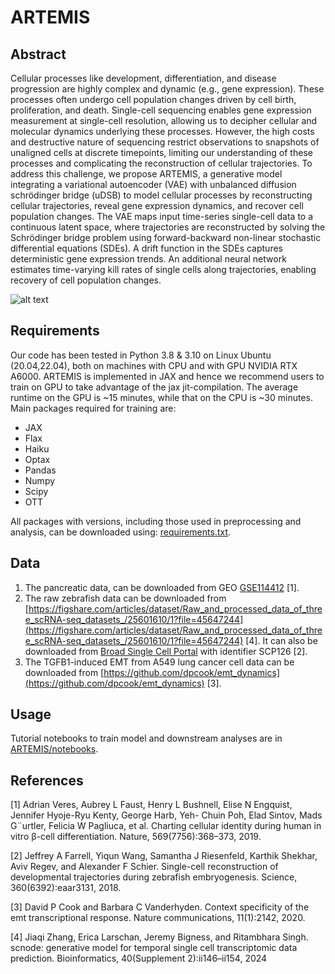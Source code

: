 # ARTEMIS

## Abstract
Cellular processes like development, differentiation, and disease progression are highly complex and dynamic (e.g., gene expression). These processes often undergo cell population changes driven by cell birth, proliferation, and death. Single-cell sequencing enables gene expression measurement at single-cell resolution, allowing us to decipher cellular and molecular dynamics underlying these processes. However, the high costs and destructive nature of sequencing restrict observations to snapshots of unaligned cells at discrete timepoints, limiting our understanding of these processes and complicating the reconstruction of cellular trajectories.
To address this challenge, we propose ARTEMIS, a generative model integrating a variational autoencoder (VAE) with unbalanced diffusion schrödinger bridge (uDSB) to model cellular processes by reconstructing cellular trajectories, reveal gene expression dynamics, and recover cell population changes. The VAE maps input time-series single-cell data to a continuous latent space, where trajectories are reconstructed by solving the Schrödinger bridge problem using forward-backward non-linear stochastic differential equations (SDEs). A drift function in the SDEs captures deterministic gene expression trends. An additional neural network estimates time-varying kill rates of single cells along trajectories, enabling recovery of cell population changes.

![alt text](https://github.com/sayali7/ARTEMIS/blob/main/paper_figures/Figure1.png?raw=true)

## Requirements
Our code has been tested in Python 3.8 & 3.10 on Linux Ubuntu (20.04,22.04), both on machines with CPU and with GPU NVIDIA RTX A6000. ARTEMIS is implemented in JAX and hence we recommend users to train on GPU to take advantage of the jax jit-compilation. The average runtime on the GPU is ~15 minutes, while that on the CPU is ~30 minutes. Main packages required for training are:
- JAX
- Flax
- Haiku
- Optax
- Pandas
- Numpy
- Scipy
- OTT

All packages with versions, including those used in preprocessing and analysis, can be downloaded using: [requirements.txt](https://github.com/sayali7/ARTEMIS/blob/main/requirements.txt).
## Data
1. The pancreatic data, can be downloaded from GEO [GSE114412](https://www.ncbi.nlm.nih.gov/geo/query/acc.cgi?acc=GSE114412) [1].
2. The raw zebrafish data can be downloaded from [https://figshare.com/articles/dataset/Raw_and_processed_data_of_three_scRNA-seq_datasets_/25601610/1?file=45647244](https://figshare.com/articles/dataset/Raw_and_processed_data_of_three_scRNA-seq_datasets_/25601610/1?file=45647244) [4]. It can also be downloaded from [Broad Single Cell Portal](https://singlecell.broadinstitute.org/single_cell/study/SCP162/single-cell-reconstruction-of-developmental-trajectories-during-zebrafish-embryogenesis) with identifier SCP126 [2].
3. The TGFB1-induced EMT from A549 lung cancer cell data can be downloaded from [https://github.com/dpcook/emt_dynamics](https://github.com/dpcook/emt_dynamics) [3].

## Usage
Tutorial notebooks to train model and downstream analyses are in [ARTEMIS/notebooks](https://github.com/sayali7/ARTEMIS/tree/main/notebooks).

## References
<a id="1">[1]</a>
Adrian Veres, Aubrey L Faust, Henry L Bushnell, Elise N
Engquist, Jennifer Hyoje-Ryu Kenty, George Harb, Yeh-
Chuin Poh, Elad Sintov, Mads G¨urtler, Felicia W Pagliuca,
et al. Charting cellular identity during human in vitro β-cell
differentiation. Nature, 569(7756):368–373, 2019.

<a id="2">[2]</a>
Jeffrey A Farrell, Yiqun Wang, Samantha J Riesenfeld,
Karthik Shekhar, Aviv Regev, and Alexander F
Schier. Single-cell reconstruction of developmental
trajectories during zebrafish embryogenesis. Science,
360(6392):eaar3131, 2018.

<a id="3">[3]</a>
David P Cook and Barbara C Vanderhyden. Context
specificity of the emt transcriptional response. Nature
communications, 11(1):2142, 2020.

<a id="4">[4]</a>
Jiaqi Zhang, Erica Larschan, Jeremy Bigness, and
Ritambhara Singh. scnode: generative model for temporal
single cell transcriptomic data prediction. Bioinformatics,
40(Supplement 2):ii146–ii154, 2024

